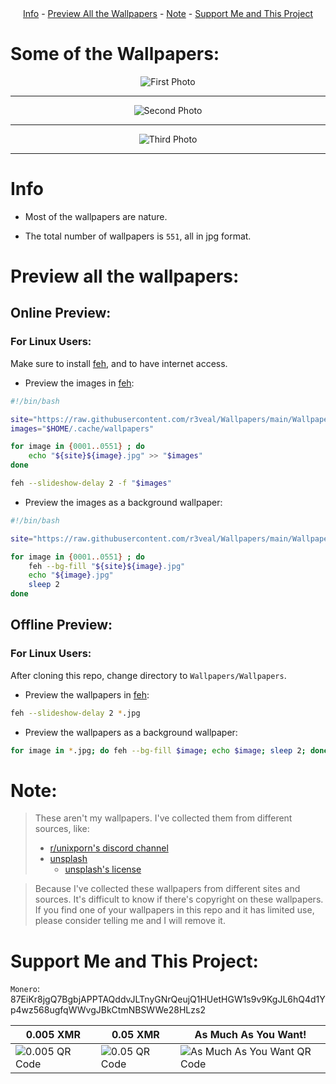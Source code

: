<div align="center">
    <a href="https://github.com/r3veal/Wallpapers#info">Info</a>
    -
    <a href="https://github.com/r3veal/Wallpapers#preview-all-the-wallpapers">Preview All the Wallpapers</a>
    -
    <a href="https://github.com/r3veal/Wallpapers#note">Note</a>
    -
    <a href="https://github.com/r3veal/Wallpapers#support-me-and-this-project">Support Me and This Project</a>
</div>

# Some of the Wallpapers:

<p align='center'>
    <img alt='First Photo' src='https://raw.githubusercontent.com/r3veal/Wallpapers/main/Wallpapers/0388.jpg'/>
</p>

---

<p align='center'>
    <img alt='Second Photo' src='https://raw.githubusercontent.com/r3veal/Wallpapers/main/Wallpapers/0033.jpg'/>
</p>

---

<p align='center'>
    <img alt='Third Photo' src='https://raw.githubusercontent.com/r3veal/Wallpapers/main/Wallpapers/0004.jpg'/>
</p>

---

# Info

- Most of the wallpapers are nature.

- The total number of wallpapers is `551`, all in jpg format.

# Preview all the wallpapers:

## Online Preview:

### For Linux Users:

Make sure to install [feh](https://github.com/derf/feh), and to have internet access.

- Preview the images in [feh](https://github.com/derf/feh):

```bash
#!/bin/bash

site="https://raw.githubusercontent.com/r3veal/Wallpapers/main/Wallpapers/"
images="$HOME/.cache/wallpapers"

for image in {0001..0551} ; do
    echo "${site}${image}.jpg" >> "$images"
done

feh --slideshow-delay 2 -f "$images"
```

- Preview the images as a background wallpaper:

```bash
#!/bin/bash

site="https://raw.githubusercontent.com/r3veal/Wallpapers/main/Wallpapers/"

for image in {0001..0551} ; do
    feh --bg-fill "${site}${image}.jpg"
    echo "${image}.jpg"
    sleep 2
done
```

## Offline Preview:

### For Linux Users:

After cloning this repo, change directory to `Wallpapers/Wallpapers`.

- Preview the wallpapers in [feh](https://github.com/derf/feh):

```bash
feh --slideshow-delay 2 *.jpg
```

- Preview the wallpapers as a background wallpaper:

```bash
for image in *.jpg; do feh --bg-fill $image; echo $image; sleep 2; done
```

# Note:

> These aren't my wallpapers. I've collected them from different sources, like:
> 
> - [r/unixporn's discord channel](https://discord.gg/unixporn)
> - [unsplash](https://unsplash.com/)
>   - [unsplash's license](https://unsplash.com/license)

> Because I've collected these wallpapers from different sites and sources. It's difficult to know if there's copyright on these wallpapers. If you find one of your wallpapers in this repo and it has limited use, please consider telling me and I will remove it.

# Support Me and This Project:

`Monero`: 87EiKr8jgQ7BgbjAPPTAQddvJLTnyGNrQeujQ1HUetHGW1s9v9KgJL6hQ4d1Yp4wz568ugfqWWvgJBkCtmNBSWWe28HLzs2



| 0.005 XMR                                                                                                  | 0.05 XMR                                                                                                          | As Much As You Want!                                                                                                              |
| ---------------------------------------------------------------------------------------------------------- | ----------------------------------------------------------------------------------------------------------------- | --------------------------------------------------------------------------------------------------------------------------------- |
| <img src="https://raw.githubusercontent.com/r3veal/screenshots/main/monero/0.005.png" alt="0.005 QR Code"> | <img title="" src="https://raw.githubusercontent.com/r3veal/screenshots/main/monero/0.05.png" alt="0.05 QR Code"> | <img title="" src="https://raw.githubusercontent.com/r3veal/screenshots/main/monero/AMAYW.png" alt="As Much As You Want QR Code"> |
